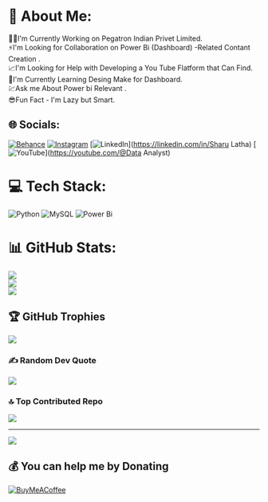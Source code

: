 # 💫 About Me:
👩‍💻I'm Currently Working on Pegatron Indian Privet Limited.<br>⚡I'm Looking for Collaboration on Power Bi (Dashboard) -Related Contant Creation .<br>📈I'm Looking for Help with Developing a You Tube Flatform that Can Find.<br>🎨I'm Currently Learning Desing Make for Dashboard.<br>💹Ask me About Power bi Relevant .<br>😎Fun Fact - I'm Lazy but Smart.


## 🌐 Socials:
[![Behance](https://img.shields.io/badge/Behance-1769ff?logo=behance&logoColor=white)](https://behance.net/sharusri09) [![Instagram](https://img.shields.io/badge/Instagram-%23E4405F.svg?logo=Instagram&logoColor=white)](https://instagram.com/Your_Friend_Sharu) [![LinkedIn](https://img.shields.io/badge/LinkedIn-%230077B5.svg?logo=linkedin&logoColor=white)](https://linkedin.com/in/Sharu Latha) [![YouTube](https://img.shields.io/badge/YouTube-%23FF0000.svg?logo=YouTube&logoColor=white)](https://youtube.com/@Data Analyst) 

# 💻 Tech Stack:
![Python](https://img.shields.io/badge/python-3670A0?style=for-the-badge&logo=python&logoColor=ffdd54) ![MySQL](https://img.shields.io/badge/mysql-4479A1.svg?style=for-the-badge&logo=mysql&logoColor=white) ![Power Bi](https://img.shields.io/badge/power_bi-F2C811?style=for-the-badge&logo=powerbi&logoColor=black)
# 📊 GitHub Stats:
![](https://github-readme-stats.vercel.app/api?username=sharusri09&theme=dark&hide_border=false&include_all_commits=false&count_private=false)<br/>
![](https://github-readme-streak-stats.herokuapp.com/?user=sharusri09&theme=dark&hide_border=false)<br/>
![](https://github-readme-stats.vercel.app/api/top-langs/?username=sharusri09&theme=dark&hide_border=false&include_all_commits=false&count_private=false&layout=compact)

## 🏆 GitHub Trophies
![](https://github-profile-trophy.vercel.app/?username=sharusri09&theme=radical&no-frame=false&no-bg=true&margin-w=4)

### ✍️ Random Dev Quote
![](https://quotes-github-readme.vercel.app/api?type=horizontal&theme=radical)

### 🔝 Top Contributed Repo
![](https://github-contributor-stats.vercel.app/api?username=sharusri09&limit=5&theme=dark&combine_all_yearly_contributions=true)

---
[![](https://visitcount.itsvg.in/api?id=sharusri09&icon=0&color=0)](https://visitcount.itsvg.in)

  ## 💰 You can help me by Donating
  [![BuyMeACoffee](https://img.shields.io/badge/Buy%20Me%20a%20Coffee-ffdd00?style=for-the-badge&logo=buy-me-a-coffee&logoColor=black)](https://buymeacoffee.com/sharusri09) 

  
<!-- Proudly created with GPRM ( https://gprm.itsvg.in ) -->

<!---
sharusri09/sharusri09 is a ✨ special ✨ repository because its `README.md` (this file) appears on your GitHub profile.
You can click the Preview link to take a look at your changes.
--->
